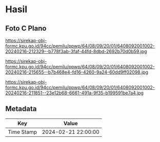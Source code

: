 # Hasil

## Foto C Plano

https://sirekap-obj-formc.kpu.go.id/94cc/pemilu/ppwp/64/08/09/20/01/6408092001002-20240216-212329--b778f3ab-3faf-44fd-8dbd-2692b70d0b59.jpg

https://sirekap-obj-formc.kpu.go.id/94cc/pemilu/ppwp/64/08/09/20/01/6408092001002-20240216-215655--b7b468e4-fd16-4260-9a24-60dd9ff02098.jpg

https://sirekap-obj-formc.kpu.go.id/94cc/pemilu/ppwp/64/08/09/20/01/6408092001002-20240216-211851--23e12b68-6661-491a-9f35-b199591be7a4.jpg


## Metadata

| Key        | Value               |
| ---------- | ------------------- |
| Time Stamp | 2024-02-21 22:00:00 |



